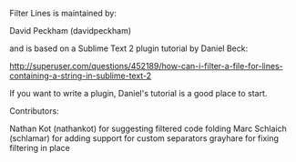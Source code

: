 Filter Lines is maintained by:

  David Peckham (davidpeckham)

and is based on a Sublime Text 2 plugin tutorial by Daniel Beck:

  http://superuser.com/questions/452189/how-can-i-filter-a-file-for-lines-containing-a-string-in-sublime-text-2

If you want to write a plugin, Daniel's tutorial is a good place to start.


Contributors:

Nathan Kot (nathankot) for suggesting filtered code folding
Marc Schlaich (schlamar) for adding support for custom separators
grayhare for fixing filtering in place

